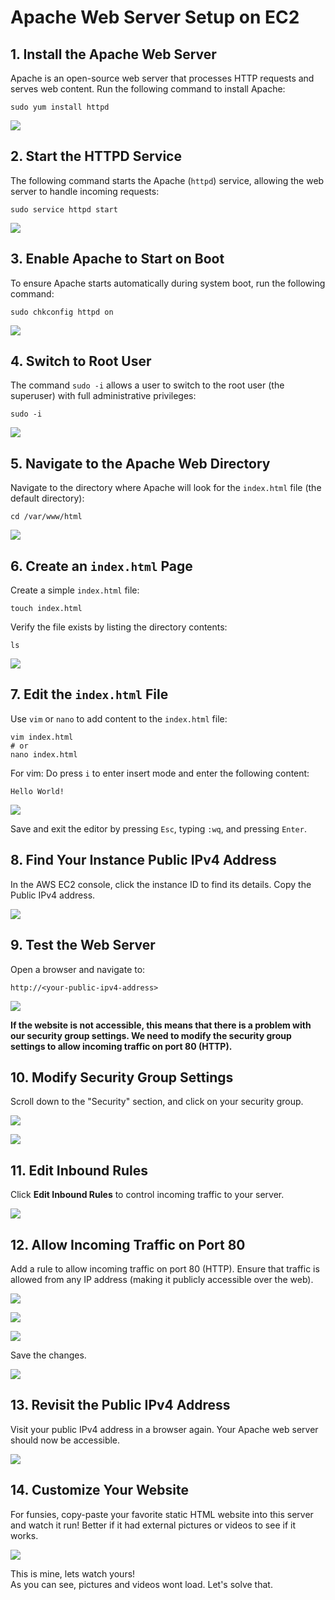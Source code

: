 
# Apache Web Server Setup on EC2

## 1. Install the Apache Web Server
Apache is an open-source web server that processes HTTP requests and serves web content. Run the following command to install Apache:

```
sudo yum install httpd
```

![](img/LGWA/LGWA-01.png)

## 2. Start the HTTPD Service
The following command starts the Apache (`httpd`) service, allowing the web server to handle incoming requests:

```
sudo service httpd start
```

![](img/LGWA/LGWA-02.png)

## 3. Enable Apache to Start on Boot
To ensure Apache starts automatically during system boot, run the following command:

```
sudo chkconfig httpd on
```

![](img/LGWA/LGWA-03.png)

## 4. Switch to Root User
The command `sudo -i` allows a user to switch to the root user (the superuser) with full administrative privileges:

```
sudo -i
```

![](img/LGWA/LGWA-04.png)


## 5. Navigate to the Apache Web Directory
Navigate to the directory where Apache will look for the `index.html` file (the default directory):

```
cd /var/www/html
```

![](img/LGWA/LGWA-05.png)

## 6. Create an `index.html` Page
Create a simple `index.html` file:

```
touch index.html
```

Verify the file exists by listing the directory contents:

```
ls
```

![](img/LGWA/LGWA-06.png)

## 7. Edit the `index.html` File
Use `vim` or `nano` to add content to the `index.html` file:

```
vim index.html
# or
nano index.html
```
For vim: Do press `i` to enter insert mode and enter the following content:
```
Hello World!
```

![](img/LGWA/LGWA-07.png)


Save and exit the editor by pressing `Esc`, typing `:wq`, and pressing `Enter`.




## 8. Find Your Instance Public IPv4 Address
In the AWS EC2 console, click the instance ID to find its details. Copy the Public IPv4 address.

![](img/LGWA/LGWA-09.png)

## 9. Test the Web Server
Open a browser and navigate to:

```
http://<your-public-ipv4-address>
```

![](img/LGWA/LGWA-10.png)

**If the website is not accessible, this means that there is a problem with our security group settings. We need to modify the security group settings to allow incoming traffic on port 80 (HTTP).**

## 10. Modify Security Group Settings
Scroll down to the "Security" section, and click on your security group.

![](img/LGWA/LGWA-11.png)

![](img/LGWA/LGWA-12.png)

## 11. Edit Inbound Rules
Click **Edit Inbound Rules** to control incoming traffic to your server.

![](img/LGWA/LGWA-13.png)

## 12. Allow Incoming Traffic on Port 80
Add a rule to allow incoming traffic on port 80 (HTTP). Ensure that traffic is allowed from any IP address (making it publicly accessible over the web).

![](img/LGWA/LGWA-14.png)

![](img/LGWA/LGWA-15.png)

![](img/LGWA/LGWA-16.png)

Save the changes.

![](img/LGWA/LGWA-17.png)

## 13. Revisit the Public IPv4 Address
Visit your public IPv4 address in a browser again. Your Apache web server should now be accessible.

![](img/LGWA/LGWA-18.png)

## 14. Customize Your Website
For funsies, copy-paste your favorite static HTML website into this server and watch it run! Better if it had external pictures or videos to see if it works.

![](img/LGWA/LGWA-19.png)

This is mine, lets watch yours!  
As you can see, pictures and videos wont load. Let's solve that.


